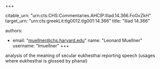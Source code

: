 +++


citable_urn: "urn:cts:CHS:Commentaries.AHCIP:Iliad.14.366.FoGvZkH"
target_urn: "urn:cts:greekLit:tlg0012.tlg001:14.366"
title: "Iliad 14.366"

authors:
- email: "muellner@chs.harvard.edu"
  name: "Leonard Muellner"
  username: "lmuellner"
+++

<p>analysis of the meaning of secular eukhesthai reporting speech (usages where eukhesthai is glossed by phanai)</p>